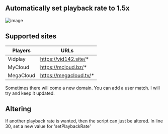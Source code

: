Automatically set playback rate to 1.5x
-

![image](https://github.com/Loidauk/Vidplay-MyCloud-Auto-Playback-Rate-1.5x/assets/76977614/a2921f38-3aa0-4808-9059-793cf8a4fb1a)

Supported sites
-

| Players    | URLs                   |
|------------|------------------------|
| Vidplay    | https://vid142.site/*  |
| MyCloud    | https://mcloud.bz/*    |
| MegaCloud  | https://megacloud.tv/* |

Sometimes there will come a new domain. You can add a user match. I will try and keep it updated.

Altering
-

If another playback rate is wanted, then the script can just be altered. In line 30, set a new value for 'setPlaybackRate'
